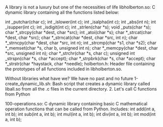A library is not a luxury but one of the necessities of life
libholberton.so: C dynamic library containing all the functions listed below:

int _putchar(char c); int _islower(int c); int _isalpha(int c); int _abs(int n); int _isupper(int c); int _isdigit(int c); int _strlen(char *s); void _puts(char *s); char *_strcpy(char *dest, char *src); int _atoi(char *s); char *_strcat(char *dest, char *src); char *_strncat(char *dest, char *src, int n); char *_strncpy(char *dest, char *src, int n); int _strcmp(char *s1, char *s2); char *_memset(char *s, char b, unsigned int n); char *_memcpy(char *dest, char *src, unsigned int n); char *_strchr(char *s, char c); unsigned int _strspn(char *s, char *accept); char *_strpbrk(char *s, char *accept); char *_strstr(char *haystack, char *needle); holberton.h: Header file containing the prototypes of all functions included in libholberton.so.

Without libraries what have we? We have no past and no future
1-create_dynamic_lib.sh: Bash script that creates a dynamic library called liball.so from all the .c files in the current directory. 2. Let's call C functions from Python

100-operations.so: C dynamic library containing basic C mathematical operation functions that can be called from Python. Includes: int add(int a, int b); int sub(int a, int b); int mul(int a, int b); int div(int a, int b); int mod(int a, int b);


